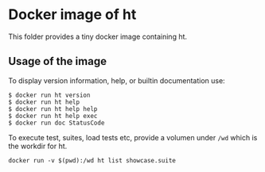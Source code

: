 Docker image of ht
==================

This folder provides a tiny docker image containing ht.


Usage of the image
------------------

To display version information, help, or builtin documentation use:

    $ docker run ht version
    $ docker run ht help
    $ docker run ht help help
    $ docker run ht help exec
    $ docker run doc StatusCode

To execute test, suites, load tests etc, provide a volumen under `/wd`
which is the workdir for ht.

    docker run -v $(pwd):/wd ht list showcase.suite


